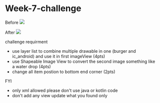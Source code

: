 # Week-7-challenge

Before
![](https://github.com/Bareq-altaamah/Week-7-challenge/blob/master/Screenshot_1618771338.png)


After
![](https://github.com/Bareq-altaamah/Week-7-challenge/blob/master/Screenshot_1618771280.png)

challenge requirment
- use layer list to combine multiple drawable in one (burger and ic_android) and use it in first imageView (4pts)
- use Shapeable Image View to convert the second image something like a water drop (4pts)
- change all item postion to bottom end corner (2pts)

FYI
- only xml allowed please don't use java or kotlin code
- don't add any view update what you found only
